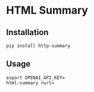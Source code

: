 # HTML Summary

## Installation

```shell
pip install http-summary
```

## Usage

```shell
export OPENAI_API_KEY=
html-summary <url>
```
